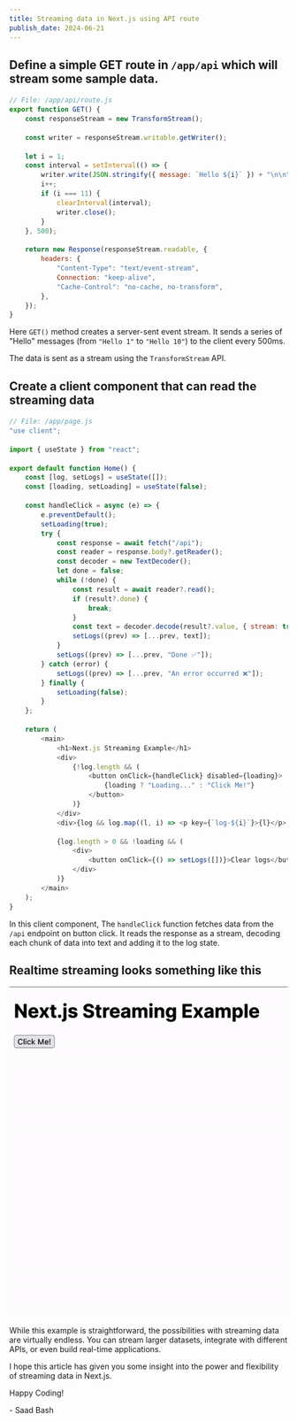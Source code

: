 ```yaml
---
title: Streaming data in Next.js using API route
publish_date: 2024-06-21
---
```


## Define a simple GET route in `/app/api` which will stream some sample data.

```js
// File: /app/api/route.js
export function GET() {
    const responseStream = new TransformStream();

    const writer = responseStream.writable.getWriter();

    let i = 1;
    const interval = setInterval(() => {
        writer.write(JSON.stringify({ message: `Hello ${i}` }) + "\n\n");
        i++;
        if (i === 11) {
            clearInterval(interval);
            writer.close();
        }
    }, 500);

    return new Response(responseStream.readable, {
        headers: {
            "Content-Type": "text/event-stream",
            Connection: "keep-alive",
            "Cache-Control": "no-cache, no-transform",
        },
    });
}
```

Here `GET()` method creates a server-sent event stream. It sends a series of "Hello" messages (from `"Hello 1"` to `"Hello 10"`) to the client every 500ms.

The data is sent as a stream using the `TransformStream` API.

## Create a client component that can read the streaming data

```js
// File: /app/page.js
"use client";

import { useState } from "react";

export default function Home() {
    const [log, setLogs] = useState([]);
    const [loading, setLoading] = useState(false);

    const handleClick = async (e) => {
        e.preventDefault();
        setLoading(true);
        try {
            const response = await fetch("/api");
            const reader = response.body?.getReader();
            const decoder = new TextDecoder();
            let done = false;
            while (!done) {
                const result = await reader?.read();
                if (result?.done) {
                    break;
                }
                const text = decoder.decode(result?.value, { stream: true });
                setLogs((prev) => [...prev, text]);
            }
            setLogs((prev) => [...prev, "Done ✅"]);
        } catch (error) {
            setLogs((prev) => [...prev, "An error occurred ❌"]);
        } finally {
            setLoading(false);
        }
    };

    return (
        <main>
            <h1>Next.js Streaming Example</h1>
            <div>
                {!log.length && (
                    <button onClick={handleClick} disabled={loading}>
                        {loading ? "Loading..." : "Click Me!"}
                    </button>
                )}
            </div>
            <div>{log && log.map((l, i) => <p key={`log-${i}`}>{l}</p>)}</div>

            {log.length > 0 && !loading && (
                <div>
                    <button onClick={() => setLogs([])}>Clear logs</button>
                </div>
            )}
        </main>
    );
}
```

In this client component, The `handleClick` function fetches data from the `/api` endpoint on button click. It reads the response as a stream, decoding each chunk of data into text and adding it to the log state.

## Realtime streaming looks something like this

![Nextjs Streaming Example](./assets/post/nextjs-streaming-example.gif)

While this example is straightforward, the possibilities with streaming data are virtually endless. You can stream larger datasets, integrate with different APIs, or even build real-time applications.

I hope this article has given you some insight into the power and flexibility of streaming data in Next.js.

Happy Coding!

\- Saad Bash

